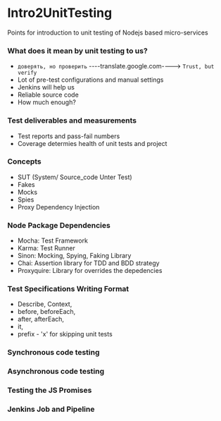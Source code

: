 # Intro2UnitTesting
Points for introduction to unit testing of Nodejs based micro-services

### What does it mean by unit testing to us?
- ```доверять, но проверить``` ----translate.google.com----> ```Trust, but verify```
- Lot of pre-test configurations and manual settings
- Jenkins will help us
- Reliable source code
- How much enough?

### Test deliverables and measurements
- Test reports and pass-fail numbers
- Coverage determies health of unit tests and project

### Concepts
- SUT (System/ Source_code Unter Test)
- Fakes
- Mocks
- Spies
- Proxy Dependency Injection

### Node Package Dependencies
- Mocha: Test Framework
- Karma: Test Runner
- Sinon: Mocking, Spying, Faking Library
- Chai: Assertion library for TDD and BDD strategy
- Proxyquire: Library for overrides the depedencies


### Test Specifications Writing Format
- Describe, Context, 
- before, beforeEach, 
- after, afterEach, 
- it, 
- prefix - 'x' for skipping unit tests

### Synchronous code testing


### Asynchronous code testing


### Testing the JS Promises


### Jenkins Job and Pipeline
